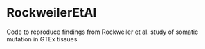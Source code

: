 # RockweilerEtAl
Code to reproduce findings from Rockweiler et al. study of somatic mutation in GTEx tissues
